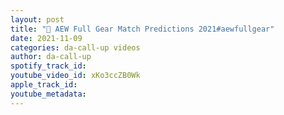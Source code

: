 ```yaml
---
layout: post
title: "🔴 AEW Full Gear Match Predictions 2021#aewfullgear"
date: 2021-11-09
categories: da-call-up videos
author: da-call-up
spotify_track_id: 
youtube_video_id: xKo3ccZB0Wk
apple_track_id: 
youtube_metadata: 
---
```

